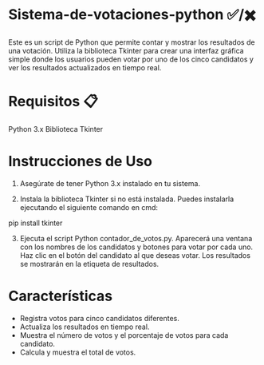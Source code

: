 # Sistema-de-votaciones-python ✅/✖️
Este es un script de Python que permite contar y mostrar los resultados de una votación. Utiliza la biblioteca Tkinter para crear una interfaz gráfica simple donde los usuarios pueden votar por uno de los cinco candidatos y ver los resultados actualizados en tiempo real.

# Requisitos 📋
Python 3.x
Biblioteca Tkinter

# Instrucciones de Uso

1. Asegúrate de tener Python 3.x instalado en tu sistema.

2. Instala la biblioteca Tkinter si no está instalada. Puedes instalarla ejecutando el siguiente comando en cmd:

pip install tkinter

3. Ejecuta el script Python contador_de_votos.py.
Aparecerá una ventana con los nombres de los candidatos y botones para votar por cada uno.
Haz clic en el botón del candidato al que deseas votar.
Los resultados se mostrarán en la etiqueta de resultados.

# Características
- Registra votos para cinco candidatos diferentes.
- Actualiza los resultados en tiempo real.
- Muestra el número de votos y el porcentaje de votos para cada candidato.
- Calcula y muestra el total de votos.




